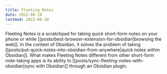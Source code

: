 ```yaml
---
title: Fleeting Notes
date: 2022-08-10
lastmod: 2022-08-10
---
```

Fleeting Notes is a scratchpad for taking quick short-form notes on your phone or while [[posts/best-browser-extension-for-obsidian|browsing the web]]. In the context of Obsidian, it solves the problem of taking [[posts/put-quick-notes-into-obsidian-from-anywhere|quick notes within Obsidian]]. What makes Fleeting Notes different from other short-form note-taking apps is its ability to [[posts/sync-fleeting-notes-with-obsidian|sync with Obsidian]] through an Obsidian plugin. 